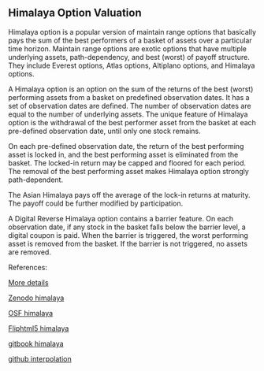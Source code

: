 ## Himalaya Option Valuation

Himalaya option is a popular version of maintain range options that basically pays the sum of the best performers of a basket of assets over a particular time horizon. Maintain range options are exotic options that have multiple underlying assets, path-dependency, and best (worst) of payoff structure. They include Everest options, Atlas options, Altiplano options, and Himalaya options. 

A Himalaya option is an option on the sum of the returns of the best (worst) performing assets from a basket on predefined observation dates. It has a set of observation dates are defined. The number of observation dates are equal to the number of underlying assets. The unique feature of Himalaya option is the withdrawal of the best performer asset from the basket at each pre-defined observation date, until only one stock remains.

On each pre-defined observation date, the return of the best performing asset is locked in, and the best performing asset is eliminated from the basket. The locked-in return may be capped and floored for each period. The removal of the best performing asset makes Himalaya option strongly path-dependent.

The Asian Himalaya pays off the average of the lock-in returns at maturity. The payoff could be further modified by participation.

A Digital Reverse Himalaya option contains a barrier feature. On each observation date, if any stock in the basket falls below the barrier level, a digital coupon is paid. When the barrier is triggered, the worst performing asset is removed from the basket. If the barrier is not triggered, no assets are removed.



References:
   
[More details](./EqHimalaya-25.pdf)   
   
[Zenodo himalaya](https://zenodo.org/record/6480393)
     
[OSF himalaya](https://osf.io/3hf9y/download)

[Fliphtml5 himalaya](https://fliphtml5.com/download/download-pdf-file.php?str=x0DZh9GTud3bENXamAzM1QjN4MTPkl0av9mY)

[gitbook himalaya](https://davidlee1203.gitbook.io/himalaya-option/)

[github interpolation](https://github.com/timxiao1203/InterpolationAnalytics)
